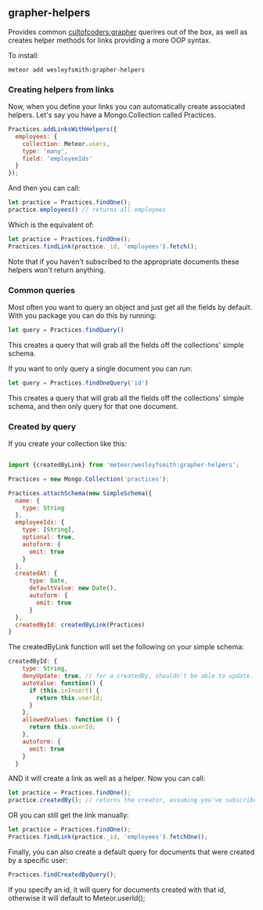 ## grapher-helpers

Provides common [cultofcoders:grapher](https://github.com/cult-of-coders/grapher) querires out of the box, as well as creates helper methods for links providing a more OOP syntax.

To install:

```meteor add wesleyfsmith:grapher-helpers```

### Creating helpers from links
Now, when you define your links you can automatically create associated helpers. Let's say you have a Mongo.Collection called Practices.

```js
Practices.addLinksWithHelpers({
  employees: {
    collection: Meteor.users,
    type: 'many',
    field: 'employeeIds'
  }
});
```

And then you can call:

```js
let practice = Practices.findOne();
practice.employees() // returns all employees
```

Which is the equivalent of:

```js
let practice = Practices.findOne();
Practices.findLink(practice._id, 'employees').fetch();
```

Note that if you haven't subscribed to the appropriate documents these helpers won't return anything.

### Common queries
Most often you want to query an object and just get all the fields by default. With you package you can do this by running:

```js
let query = Practices.findQuery()
```

This creates a query that will grab all the fields off the collections' simple schema.

If you want to only query a single document you can run:

```js
let query = Practices.findOneQuery('id')
```
This creates a query that will grab all the fields off the collections' simple schema, and then only query for that one document.

### Created by query

If you create your collection like this:

```js

import {createdByLink} from 'meteor/wesleyfsmith:grapher-helpers';

Practices = new Mongo.Collection('practices');

Practices.attachSchema(new SimpleSchema({
  name: {
    type: String
  },
  employeeIds: {
    type: [String],
    optional: true,
    autoform: {
      omit: true
    }
  },
  createdAt: {
      type: Date,
      defaultValue: new Date(),
      autoform: {
        omit: true
      }
  },
  createdById: createdByLink(Practices)
}
```

The createdByLink function will set the following on your simple schema:

```js
createdById: {
    type: String,
    denyUpdate: true, // for a createdBy, shouldn't be able to update.
    autoValue: function() {
      if (this.isInsert) {
        return this.userId;
      }
    },
    allowedValues: function () {
      return this.userId;
    },
    autoform: {
      omit: true
    }
  }
```

AND it will create a link as well as a helper. Now you can call:

```js 
let practice = Practices.findOne();
practice.createdBy(); // returns the creator, assuming you've subscribed to that document
```

OR you can still get the link manually:

```js
let practice = Practices.findOne();
Practices.findLink(practice._id, 'employees').fetchOne();
```

Finally, you can also create a default query for documents that were created by a specific user:

```js
Practices.findCreatedByQuery(); 
```

If you specify an id, it will query for documents created with that id, otherwise it will default to Meteor.userId(); 
